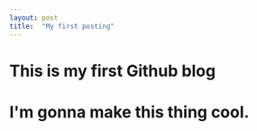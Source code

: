 ```yaml
---
layout: post
title:  "My first posting"
---
```


# This is my first Github blog
# I'm gonna make this thing cool.
